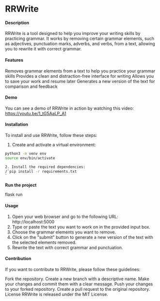 # RRWrite
#### Description
RRWrite is a tool designed to help you improve your writing skills by practicing grammar. It works by removing certain grammar elements, such as adjectives, punctuation marks, adverbs, and verbs, from a text, allowing you to rewrite it with correct grammar.

#### Features
Removes grammar elements from a text to help you practice your grammar skills
Provides a clean and distraction-free interface for writing
Allows you to save your work and resume later
Generates a new version of the text for comparison and feedback

#### Demo
You can see a demo of RRWrite in action by watching this video: https://youtu.be/1_tG5AaLP_A1

#### Installation
To install and use RRWrite, follow these steps:

1. Create and activate a virtual environment: 
```bash
python3 -m venv env
source env/bin/activate

2. Install the required dependencies:
/`pip install -r requirements.txt
` 
```
**Run the project** 

flask run

#### Usage
1. Open your web browser and go to the following URL: http://localhost:5000
2. Type or paste the text you want to work on in the provided input box.
3. Choose the grammar elements you want to remove.
4. Click on the "submit" button to generate a new version of the text with the selected elements removed.
5. Rewrite the text with correct grammar and punctuation.

#### Contribution

If you want to contribute to RRWrite, please follow these guidelines:

Fork the repository.
Create a new branch with a descriptive name.
Make your changes and commit them with a clear message.
Push your changes to your forked repository.
Create a pull request to the original repository.
License
RRWrite is released under the MIT License.





